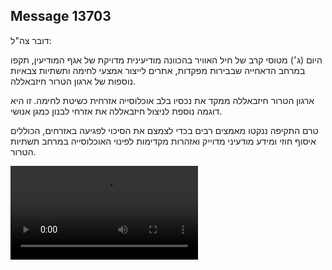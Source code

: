 ## Message 13703

דובר צה"ל:

היום (ג׳) מטוסי קרב של חיל האוויר בהכוונה מודיעינית מדויקת של אגף המודיעין, תקפו במרחב הדאחייה שבבירות מפקדות, אתרים לייצור אמצעי לחימה ותשתיות צבאיות נוספות של ארגון הטרור חיזבאללה. 

ארגון הטרור חיזבאללה ממקד את נכסיו בלב אוכלוסייה אזרחית כשיטת לחימה. זו היא דוגמה נוספת לניצול חיזבאללה את אזרחי לבנון כמגן אנושי. 

טרם התקיפה ננקטו מאמצים רבים בכדי לצמצם את הסיכוי לפגיעה באזרחים, הכוללים איסוף חוזי ומידע מודעיני מדוייק ואזהרות מקדימות לפינוי האוכלוסייה במרחב תשתיות הטרור.

![Video](https://data.iron-swords.co.il/2024/November/12/https://data.iron-swords.co.il/2024/November/12/13703/13703_media.mp4)

